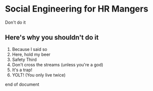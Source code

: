 # Social Engineering for HR Mangers

Don't do it

## Here's why you shouldn't do it

1. Because I said so
2. Here, hold my beer
3. Safety Third
4. Don't cross the streams (unless you're a god)
5. It's a trap!
6. YOLT! (You only live twice)

end of document